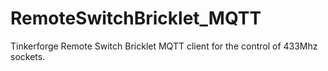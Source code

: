 # RemoteSwitchBricklet_MQTT
Tinkerforge Remote Switch Bricklet MQTT client for the control of 433Mhz sockets.
